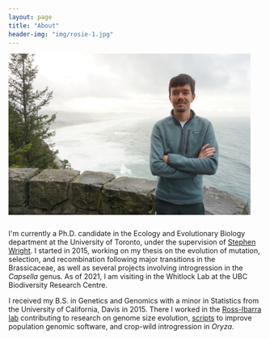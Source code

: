 ```yaml
---
layout: page
title: "About"
header-img: "img/rosie-1.jpg"
---
```


<div style="float: left; padding-right: 25px; padding-bottom: 25px">
	<img src="/img/tyler22.jpg" width="500" alt="Tyler Kent"/>
</div>


I'm currently a Ph.D. candidate in the Ecology and Evolutionary Biology department at the University of Toronto, under the supervision of [Stephen Wright](http://wright.eeb.utoronto.ca).
I started in 2015, working on my thesis on the evolution of mutation, selection, and recombination following major transitions in the Brassicaceae, as well as several projects involving introgression in the *Capsella* genus.
As of 2021, I am visiting in the Whitlock Lab at the UBC Biodiversity Research Centre.  

I received my B.S. in Genetics and Genomics with a minor in Statistics from the University of California, Davis in 2015.
There I worked in the [Ross-Ibarra lab](http://www.rilab.org) contributing to research on genome size evolution, [scripts](https://github.com/mojaveazure/angsd-wrapper) to improve population genomic software, and crop-wild introgression in *Oryza*.

